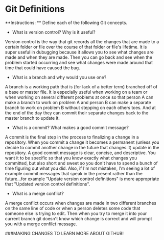 # Git Definitions

**Instructions: ** Define each of the following Git concepts.

* What is version control?  Why is it useful?

 Version control is the way that git records all the changes that are made to a certain folder or file over the course of that folder or file's lifetime. It is super useful in dubugging because it allows you to see what changes are made and when they are made. Then you can go back and see when the problem started occurring and see what changes were made around that time that could have caused the bug.

* What is a branch and why would you use one?

 A branch is a working path that is (for lack of a better term) branched off of a base or master file. It is especially useful when working on a team or when working on several different problems at once so that person A can make a branch to work on problem A and person B can make a separate branch to work on problem B without stepping on each others toes. And at the end of the day they can commit their separate changes back to the master branch to update it.

* What is a commit? What makes a good commit message?

 A commit is the final step in the process to finalizing a change in a repository. When you commit a change it becomes a permanent (unless you decide to commit another change in the future that changes it) update in the repository. A good commit message is clear, concise, and descriptive. You want it to be specific so that you know exactly what changes you committed, but also short and sweet so you don't have to spend a bunch of time figuring out what you did. Also, if I'm not mistaken, I'm seeing a lot of example commit messages that speak in the present rather than the future...for example "Update version control definitions" is more appropriate that "Updated version control definitions".

* What is a merge conflict?

 A merge conflict occurs when changes are made in two different branches on the same line of code or when a person deletes some code that someone else is trying to edit. Then when you try to merge it into your current branch git doesn't know which change is correct and will prompt you with a merge confilct message.


###MAKING CHANGES TO LEARN MORE ABOUT GITHUB!